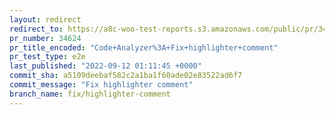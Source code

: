 ```yaml
---
layout: redirect
redirect_to: https://a8c-woo-test-reports.s3.amazonaws.com/public/pr/34624/e2e/index.html
pr_number: 34624
pr_title_encoded: "Code+Analyzer%3A+Fix+highlighter+comment"
pr_test_type: e2e
last_published: "2022-09-12 01:11:45 +0000"
commit_sha: a5109deebaf582c2a1ba1f60ade02e83522ad6f7
commit_message: "Fix highlighter comment"
branch_name: fix/highlighter-comment
---
```

